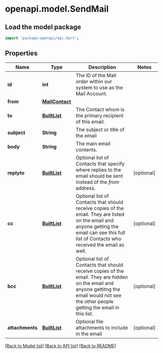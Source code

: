 # openapi.model.SendMail

## Load the model package
```dart
import 'package:openapi/api.dart';
```

## Properties
Name | Type | Description | Notes
------------ | ------------- | ------------- | -------------
**id** | **int** | The ID of the Mail order within our system to use as the Mail Account. | 
**from** | [**MailContact**](MailContact.md) |  | 
**to** | [**BuiltList<MailContact>**](MailContact.md) | The Contact whom is the primary recipient of this email. | 
**subject** | **String** | The subject or title of the email | 
**body** | **String** | The main email contents. | 
**replyto** | [**BuiltList<MailContact>**](MailContact.md) | Optional list of Contacts that specify where replies to the email should be sent instead of the _from_ address. | [optional] 
**cc** | [**BuiltList<MailContact>**](MailContact.md) | Optional list of Contacts that should receive copies of the email.  They are listed on the email and anyone getting the email can see this full list of Contacts who received the email as well. | [optional] 
**bcc** | [**BuiltList<MailContact>**](MailContact.md) | Optional list of Contacts that should receive copies of the email.  They are hidden on the email and anyone gettitng the email would not see the other people getting the email in this list. | [optional] 
**attachments** | [**BuiltList<MailAttachment>**](MailAttachment.md) | Optional file attachments to include in the email | [optional] 

[[Back to Model list]](../README.md#documentation-for-models) [[Back to API list]](../README.md#documentation-for-api-endpoints) [[Back to README]](../README.md)


